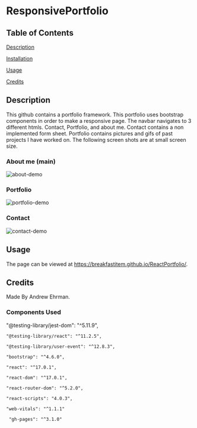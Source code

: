 # ResponsivePortfolio

## Table of Contents
[Description](#description)

[Installation](#installation)

[Usage](#usage)

[Credits](#credits)

## Description
This github contains a portfolio framework. This portfolio uses bootstrap components in order to make a responsive page. The navbar navigates to 3 different htmls. Contact, Portfolio, and about me. Contact contains a non implemented form sheet. Portfolio contains pictures and gifs of past projects I have worked on. The following screen shots are at small screen size.

### About me (main)

![about-demo](./public/img/about-page.jpg)

### Portfolio

![portfolio-demo](./public/img/Portfolio.jpg)

### Contact

![contact-demo](./public/img/Contact.jpg)


## Usage
The page can be viewed at https://breakfastitem.github.io/ReactPortfolio/.

## Credits
Made By Andrew Ehrman.

### Components Used

 "@testing-library/jest-dom": "^5.11.9",

    "@testing-library/react": "^11.2.5",

    "@testing-library/user-event": "^12.8.3",

    "bootstrap": "^4.6.0",

    "react": "^17.0.1",

    "react-dom": "^17.0.1",

    "react-router-dom": "^5.2.0",

    "react-scripts": "4.0.3",

    "web-vitals": "^1.1.1"

     "gh-pages": "^3.1.0"
